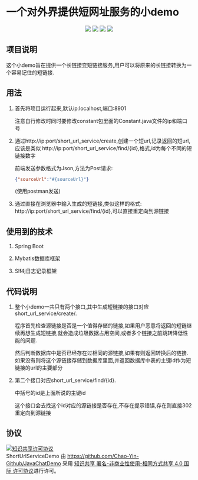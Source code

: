 # 一个对外界提供短网址服务的小demo

<p align="center">
<a href="https://img.shields.io/badge/Java-v1.8.0-red?style=plastic"><img src="https://img.shields.io/badge/Java-v1.8.0-red?sytle=plastic"></a>
<a href="https://img.shields.io/badge/Platform-Manjaro 19.0.1 Kyria-blue?sytle=plastic"><img src="https://img.shields.io/badge/Platform-Manjaro 19.0.1 Kyria-blue?sytle=plastic"></a>
<a href="http://47.100.76.82"><img src="https://img.shields.io/badge/blog-yc-yellow?sytle=plastic"></a>
<a href="mailto:yinchao.mail@foxmail.com"><img src="https://img.shields.io/badge/contact me-yinchao.mail@foxmail.com-brightgreen?style=plastic"></a>
</p>

## 项目说明

这个小demo旨在提供一个长链接变短链接服务,用户可以将原来的长链接转换为一个容易记住的短链接.

## 用法

1. 首先将项目运行起来,默认ip:localhost,端口:8901

    注意自行修改时同时要修改constant包里面的Constant.java文件的ip和端口号

2. 通过http://ip:port/short_url_service/create,创建一个短url,记录返回的短url,应该是类似 http://ip:port/short_url_service/find/{id},格式,id为每个不同的短链接数字

    前端发送参数格式为Json,方法为Post请求:
    ```json
    {"sourceUrl":"#{sourceUrl}"}
    ```
    (使用postman发送)

3. 通过直接在浏览器中输入生成的短链接,类似这样的格式: http://ip:port/short_url_service/find/{id},可以直接重定向到源链接

## 使用到的技术

1. Spring Boot

2. Mybatis数据库框架

3. Slf4j日志记录框架

## 代码说明

1. 整个小demo一共只有两个接口,其中生成短链接的接口对应short_url_service/create/.

    程序首先检查源链接是否是一个值得存储的链接,如果用户恶意将返回的短链继续再想生成短链接,就会造成垃圾数据占用空间,或者多个链接之前跳转降低性能的问题.

    然后判断数据库中是否已经存在过相同的源链接,如果有则返回转换后的链接.如果没有则将这个源链接存储到数据库里面,并返回数据库中表的主键id作为短链接的url的主要部分

2. 第二个接口对应short_url_service/find/{id}.

    中括号的id是上面所说的主键id

    这个接口会去找这个id对应的源链接是否存在,不存在提示错误,存在则直接302重定向到源链接
 
## 协议
<a rel="license" href="http://creativecommons.org/licenses/by-nc-sa/4.0/"><img alt="知识共享许可协议" style="border-width:0" src="https://i.creativecommons.org/l/by-nc-sa/4.0/88x31.png" /></a><br /><span xmlns:dct="http://purl.org/dc/terms/" property="dct:title">ShortUrlServiceDemo</span> 由 <a xmlns:cc="http://creativecommons.org/ns#" href="https://github.com/Chao-Yin-Github/ShortUrlServiceDemo" property="cc:attributionName" rel="cc:attributionURL">https://github.com/Chao-Yin-Github/JavaChatDemo</a> 采用 <a rel="license" href="http://creativecommons.org/licenses/by-nc-sa/4.0/">知识共享 署名-非商业性使用-相同方式共享 4.0 国际 许可协议</a>进行许可。
